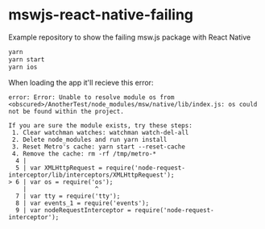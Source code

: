 # mswjs-react-native-failing
Example repository to show the failing msw.js package with React Native

```sh
yarn
yarn start
yarn ios
```

When loading the app it'll recieve this error:

```
error: Error: Unable to resolve module os from <obscured>/AnotherTest/node_modules/msw/native/lib/index.js: os could not be found within the project.

If you are sure the module exists, try these steps:
 1. Clear watchman watches: watchman watch-del-all
 2. Delete node_modules and run yarn install
 3. Reset Metro's cache: yarn start --reset-cache
 4. Remove the cache: rm -rf /tmp/metro-*
  4 |
  5 | var XMLHttpRequest = require('node-request-interceptor/lib/interceptors/XMLHttpRequest');
> 6 | var os = require('os');
    |                   ^
  7 | var tty = require('tty');
  8 | var events_1 = require('events');
  9 | var nodeRequestInterceptor = require('node-request-interceptor');
  ```
